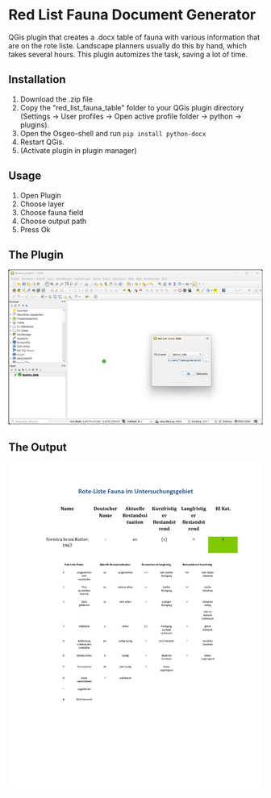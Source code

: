 # Red List Fauna Document Generator
QGis plugin that creates a .docx table of fauna with various information that are on the rote liste. Landscape planners usually do this by hand, which takes several hours. This plugin automizes the task, saving a lot of time.

## Installation
1. Download the .zip file
2. Copy the "red_list_fauna_table" folder to your QGis plugin directory (Settings -> User profiles -> Open active profile folder -> python -> plugins). 
3. Open the Osgeo-shell and run ``pip install python-docx``
4. Restart QGis.
5. (Activate plugin in plugin manager)

## Usage
1. Open Plugin
2. Choose layer
3. Choose fauna field
4. Choose output path
5. Press Ok

## The Plugin
![Plugin UI](img/plugin.png)

## The Output
![Plugin UI](img/output.png)


